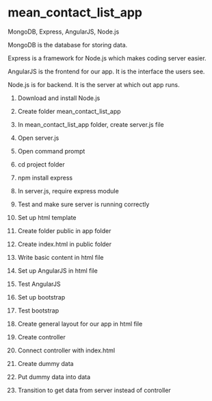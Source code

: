 # mean_contact_list_app
MongoDB, Express, AngularJS, Node.js

MongoDB is the database for storing data.

Express is a framework for Node.js which makes coding server easier.

AngularJS is the frontend for our app. It is the interface the users see.

Node.js is for backend. It is the server at which out app runs. 

1. Download and install Node.js

2. Create folder mean_contact_list_app

3. In mean_contact_list_app folder, create server.js file

4. Open server.js

5. Open command prompt

6. cd project folder

7. npm install express

8. In server.js, require express module

9. Test and make sure server is running correctly

10. Set up html template

11. Create folder public in app folder

12. Create index.html in public folder

13. Write basic content in html file

14. Set up AngularJS in html file

15. Test AngularJS

16. Set up bootstrap

17. Test bootstrap

18. Create general layout for our app in html file

19. Create controller

20. Connect controller with index.html

21. Create dummy data

22. Put dummy data into data

23. Transition to get data from server instead of controller

